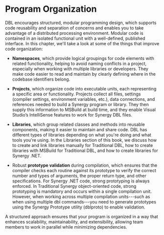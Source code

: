 # Program Organization
DBL encourages structured, modular programming design, which supports code reusability and separation of concerns and enables you to take advantage of a distributed processing environment. Modular code is contained in an isolated functional unit with a well-defined, published interface. In this chapter, we'll take a look at some of the things that improve code organization: 

- **Namespaces**, which provide logical groupings for code elements with related functionality, helping to avoid naming conflicts in a project, especially when working with multiple libraries or developers. They make code easier to read and maintain by clearly defining where in the codebase identifiers belong. 

- **Projects**, which organize code into executable units, each representing a specific area or functionality. Projects collect all files, settings (compiler settings, environment variables, etc.), data connections, and references needed to build a Synergy program or library. They then supply this information to MSBuild at build time, and they enable Visual Studio’s IntelliSense features to work for Synergy DBL files.

- **Libraries**, which group related classes and methods into reusable components, making it easier to maintain and share code. DBL has different types of libraries depending on what you're doing and what tools you're using. In the Libraries section of this book, we discuss how to create and link libraries manually for Traditional DBL, how to create libraries with MSBuild for Traditional DBL, and how to create libraries for Synergy .NET. <!--TODO: probably need to update this paragraph after adding content to the last sections of libraries.md-->

- Robust **prototype validation** during compilation, which ensures that the compiler checks each routine against its prototype to verify the correct number and types of arguments, the proper return type, and other specifications. For Synergy .NET code, strong prototyping is always enforced. In Traditional Synergy object-oriented code, strong prototyping is mandatory and occurs within a single compilation unit. However, when working across multiple compilation units---such as when using multiple dbl commands---you need to generate prototypes using the Synergy Prototype utility (dblproto) to enable validation.

A structured approach ensures that your program is organized in a way that enhances scalability, maintainability, and extensibility, allowing team members to work in parallel while minimizing dependencies.